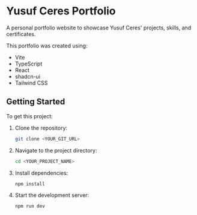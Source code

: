 # Yusuf Ceres Portfolio

A personal portfolio website to showcase Yusuf Ceres' projects, skills, and certificates.

This portfolio was created using:

- Vite
- TypeScript
- React
- shadcn-ui
- Tailwind CSS

## Getting Started

To get this project:

1. Clone the repository:
   ```sh
   git clone <YOUR_GIT_URL>
   ```
2. Navigate to the project directory:
   ```sh
   cd <YOUR_PROJECT_NAME>
   ```
3. Install dependencies:
   ```sh
   npm install
   ```
4. Start the development server:
   ```sh
   npm run dev
   ```


